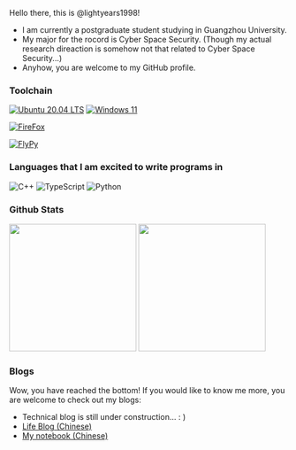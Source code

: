 Hello there, this is @lightyears1998! 

- I am currently a postgraduate student studying in Guangzhou University. 
- My major for the rocord is Cyber Space Security. (Though my actual research direaction is somehow not that related to Cyber Space Security...)
- Anyhow, you are welcome to my GitHub profile.

### Toolchain

[![Ubuntu 20.04 LTS](https://img.shields.io/badge/Ubuntu-20.04%20LTS-E95420?style=flat-square&logo=ubuntu&logoColor=ffffff)](https://lightyears1998.github.io/notebook/toolchain/operating-system/linux/distributions/Ubuntu/)
[![Windows 11](https://img.shields.io/badge/Windows-11-2376bc?style=flat-square&logo=windows&logoColor=ffffff)](https://lightyears1998.github.io/notebook/toolchain/operating-system/windows/)

[![FireFox](https://img.shields.io/badge/Browser-Firefox-FF7139?style=flat-square&logo=firefox&logoColor=ffffff)](https://www.mozilla.org/firefox/)

[![FlyPy](https://img.shields.io/badge/IME-FlyPy-%23f24f21)](https://www.flypy.com/)

### Languages that I am excited to write programs in 

![C++](https://img.shields.io/badge/C%2b%2b-00599C?style=flat-square&logo=c%2b%2b&logoColor=ffffff)
![TypeScript](https://img.shields.io/badge/Typescript-007ACC?style=flat-square&logo=TypeScript&logoColor=ffffff)
![Python](https://img.shields.io/badge/Python-3776AB?style=flat-square&logo=Python&logoColor=ffffff)

### Github Stats

<p align="left">
    <img height="230" src="https://github-readme-stats.vercel.app/api?username=lightyears1998&show_icons=true">
    <img height="230" src="https://github-readme-stats.vercel.app/api/top-langs/?username=lightyears1998">
</p>

### Blogs

Wow, you have reached the bottom! If you would like to know me more, you are welcome to check out my blogs:

- Technical blog is still under construction... : )
- [Life Blog (Chinese)](https://blog.qfstudio.net)
- [My notebook (Chinese)](https://lightyears1998.github.io/notebook/)
